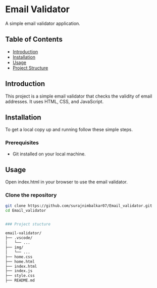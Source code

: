 # Email Validator

A simple email validator application.

## Table of Contents

- [Introduction](#introduction)
- [Installation](#installation)
- [Usage](#usage)
- [Project Structure](#project-structure)


## Introduction

This project is a simple email validator that checks the validity of email addresses. It uses HTML, CSS, and JavaScript.

## Installation

To get a local copy up and running follow these simple steps.

### Prerequisites

- Git installed on your local machine.

## Usage


Open index.html in your browser to use the email validator.


### Clone the repository

```sh
git clone https://github.com/surajnimbalkar07/Email_validator.git
cd Email_validator


### Project stucture

email-validator/
├── .vscode/
│   └── ...
├── img/
│   └── ...
├── home.css
├── home.html
├── index.html
├── index.js
├── style.css
├── README.md


